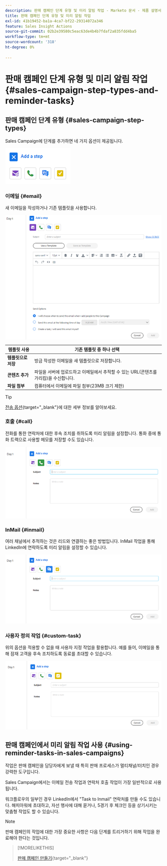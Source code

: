 ```yaml
---
description: 판매 캠페인 단계 유형 및 미리 알림 작업 - Marketo 문서 - 제품 설명서
title: 판매 캠페인 단계 유형 및 미리 알림 작업
exl-id: 41b19452-ba1a-4ca7-bf22-29314072a346
feature: Sales Insight Actions
source-git-commit: 02b2e39580c5eac63de4b4b7fdaf2a835fdd4ba5
workflow-type: tm+mt
source-wordcount: '318'
ht-degree: 0%

---
```


# 판매 캠페인 단계 유형 및 미리 알림 작업 {#sales-campaign-step-types-and-reminder-tasks}

## 판매 캠페인 단계 유형 {#sales-campaign-step-types}

Sales Campaign에 단계를 추가하면 네 가지 옵션이 제공됩니다.

![](assets/sales-campaign-step-types-and-reminder-tasks-1.png)

### 이메일 {#email}

새 이메일을 작성하거나 기존 템플릿을 사용합니다.

![](assets/sales-campaign-step-types-and-reminder-tasks-2.png)

| **템플릿 사용** | 기존 템플릿 중 하나 선택 |
|---|---|
| **템플릿으로 저장** | 방금 작성한 이메일을 새 템플릿으로 저장합니다. |
| **콘텐츠 추가** | 파일을 서버에 업로드하고 이메일에서 추적할 수 있는 URL(콘텐츠를 가리킴)을 수신합니다. |
| **파일 첨부** | 컴퓨터에서 이메일에 파일 첨부(23MB 크기 제한) |

>[!TIP]
>
>[전송 옵션](/help/marketo/product-docs/marketo-sales-insight/actions/campaigns/understanding-sales-campaign-send-options-for-email-steps.md){target="_blank"}에 대한 세부 정보를 알아보세요.

### 호출 {#call}

전화를 통한 연락처에 대한 후속 조치를 취하도록 미리 알림을 설정합니다. 통화 중에 통화 트랙으로 사용할 메모를 저장할 수도 있습니다.

![](assets/sales-campaign-step-types-and-reminder-tasks-3.png)

### InMail {#inmail}

여러 채널에서 추적하는 것은 리드와 연결하는 좋은 방법입니다. InMail 작업을 통해 LinkedIn에 연락하도록 미리 알림을 설정할 수 있습니다.

![](assets/sales-campaign-step-types-and-reminder-tasks-4.png)

### 사용자 정의 작업 {#custom-task}

위의 옵션을 적용할 수 없을 때 사용자 지정 작업을 활용합니다. 예를 들어, 이메일을 통해 잠재 고객을 후속 조치하도록 동료를 초대할 수 있습니다.

![](assets/sales-campaign-step-types-and-reminder-tasks-5.png)

## 판매 캠페인에서 미리 알림 작업 사용 {#using-reminder-tasks-in-sales-campaigns}

작업은 판매 캠페인을 담당자에게 보낼 때 특히 판매 프로세스가 멀티채널/터치인 경우 강력한 도구입니다.

Sales Campaign에서는 이메일 전송 작업과 연락처 호출 작업이 가장 일반적으로 사용됩니다.

워크플로우의 일부인 경우 LinkedIn에서 &quot;Task to Inmail&quot; 연락처를 만들 수도 있습니다. 해피아워에 초대하고, 자선 행사에 대해 묻거나, 5경기 후 체크인 등을 상기시키는 맞춤형 작업도 할 수 있습니다.

>[!NOTE]
>
>판매 캠페인의 작업에 대한 가장 중요한 사항은 다음 단계를 트리거하기 위해 작업을 완료해야 한다는 것입니다.

>[!MORELIKETHIS]
>
>[판매 캠페인 만들기](/help/marketo/product-docs/marketo-sales-insight/actions/campaigns/create-a-sales-campaign.md){target="_blank"}
